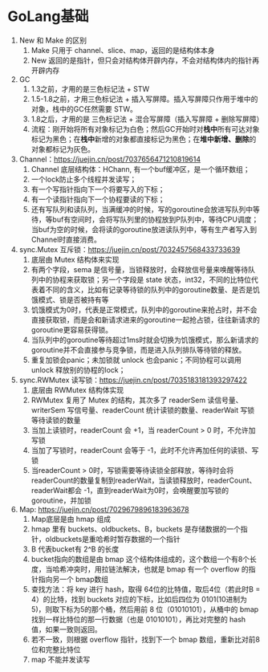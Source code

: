 # GoLang基础

1. New 和 Make 的区别
   1. Make 只用于 channel、slice、map，返回的是结构体本身
   2. New 返回的是指针，但只会对结构体开辟内存，不会对结构体内的指针再开辟内存
2. GC
   1. 1.3之前，才用的是三色标记法 + STW
   2. 1.5-1.8之前，才用三色标记法 + 插入写屏障。插入写屏障只作用于堆中的对象，栈中的GC任然需要 STW。
   3. 1.8之后，才用的是 三色标记法 + 混合写屏障（插入写屏障 + 删除写屏障）
   4. 流程：刚开始将所有对象标记为白色；然后GC开始时对**栈中**所有可达对象标记为黑色；在**栈中**新增的对象都直接标记为黑色；在**堆中新增、删除**的对象都标记为灰色。
3. Channel：https://juejin.cn/post/7037656471210819614
   1. Channel 底层结构体：HChann, 有一个buf缓冲区，是一个循环数组；
   2. 一个lock防止多个线程并发读写；
   3. 有一个写指针指向下一个将要写入的下标；
   4. 有一个读指针指向下一个协程要读的下标； 
   5. 还有写队列和读队列，当满缓冲的时候，写的goroutine会放进写队列中等待，等buf有空间时，会将写队列里的协程放到P队列中，等待CPU调度；当buf为空的时候，会将读的goroutine放进读队列中，等有生产者写入到Channel时直接消费。
4. sync.Mutex 互斥锁：https://juejin.cn/post/7032457568433733639
   1. 底层由 Mutex 结构体来实现
   2. 有两个字段，sema 是信号量，当锁释放时，会释放信号量来唤醒等待队列中的协程来获取锁；另一个字段是 state 状态，int32，不同的比特位代表着不同的含义，比如有记录等待锁的队列中的goroutine数量、是否是饥饿模式、锁是否被持有等
   3. 饥饿模式为0时，代表是正常模式，队列中的goroutine来抢占时，并不会直接获取锁，而是会和新请求进来的goroutine一起抢占锁，往往新请求的goroutine更容易获得锁。
   4. 当队列中的goroutine等待超过1ms时就会切换为饥饿模式，那么新请求的goroutine并不会直接参与竞争锁，而是进入队列排队等待锁的释放。
   5. 重复加锁会panic；未加锁就 unlock 也会panic；不同协程可以调用 unlock 释放别的协程的lock；
5. sync.RWMutex 读写锁：https://juejin.cn/post/7035183181393297422
   1. 底层由 RWMutex 结构体实现
   2. RWMutex 复用了 Mutex 的结构，其次多了 readerSem 读信号量、writerSem 写信号量、readerCount 统计读锁的数量、readerWait 写锁等待读锁的数量
   3. 当加上读锁时，readerCount 会 +1，当 readerCount > 0 时，不允许加写锁
   4. 当加了写锁时，readerCount 会等于 -1，此时不允许再加任何的读锁、写锁
   5. 当readerCount > 0时，写锁需要等待读锁全部释放，等待时会将 readerCount的数量复制到readerWait，当读锁释放时，readerCount、readerWait都会 -1，直到readerWait为0时，会唤醒要加写锁的 goroutine，并加锁
6. Map: https://juejin.cn/post/7029679896183963678
   1. Map底层是由 hmap 组成
   2. hmap 里有 buckets、oldbuckets、B，buckets 是存储数据的一个指针，oldbuckets是重哈希时暂存数据的一个指针
   3. B 代表bucket有 2^B 的长度
   4. bucket指向的数组是由 bmap 这个结构体组成的，这个数组一个有8个长度，当哈希冲突时，用拉链法解决，也就是 bmap 有一个 overflow 的指针指向另一个 bmap数组
   5. 查找方法：将 key 进行 hash，取得 64位的比特值，取后4位（若此时B = 4）的比特，找到 buckets 对应的下标，比如后四位为 0101(10进制为5)，则取下标为5的那个桶，然后用前 8 位（01010101），从桶中的 bmap 找到一样比特位的那一行数据（也是 01010101），再比对完整的 hash 值，如果一致则返回。
   6. 若不一致，则根据 overflow 指针，找到下一个 bmap 数组，重新比对前8位和完整比特位
   7. map 不能并发读写